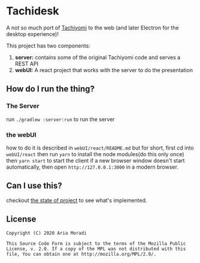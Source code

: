 # Tachidesk
A not so much port of [Tachiyomi](https://tachiyomi.org/) to the web (and later Electron for the desktop experience)!

This project has two components: 
1. **server:** contains some of the original Tachiyomi code and serves a REST API
2. **webUI:** A react project that works with the server to do the presentation

## How do I run the thing?
### The Server
 run `./gradlew :server:run` to run the server
### the webUI
how to do it is described in `webUI/react/README.md` but for short,
 first cd into `webUI/react` then run `yarn` to install the node modules(do this only once)
 then `yarn start` to start the client if a new browser window doesn't start automatically,
 then open `http://127.0.0.1:3000` in a modern browser.

## Can I use this?
checkout [the state of project](https://github.com/AriaMoradi/Tachidesk) to see what's implemented.

## License

    Copyright (C) 2020 Aria Moradi

    This Source Code Form is subject to the terms of the Mozilla Public
    License, v. 2.0. If a copy of the MPL was not distributed with this
    file, You can obtain one at http://mozilla.org/MPL/2.0/.